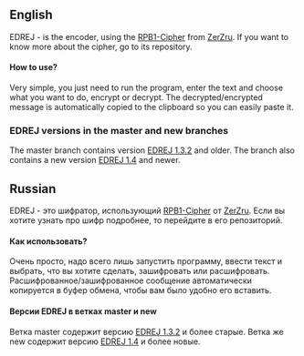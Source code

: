 ## English
EDREJ - is the encoder, using the [RPB1-Cipher](https://github.com/ZerZru/RPB1-cipher) from [ZerZru](https://github.com/ZerZru).
If you want to know more about the cipher, go to its repository.
#### How to use?
Very simple, you just need to run the program, enter the text and choose what you want to do, encrypt or decrypt. 
The decrypted/encrypted message is automatically copied to the clipboard so you can easily paste it.
### EDREJ versions in the master and new branches
The master branch contains version [EDREJ 1.3.2](https://github.com/Net2Fox/EDREJ/releases/tag/v1.3.2) and older. The branch also contains a new version [EDREJ 1.4](https://github.com/Net2Fox/EDREJ/releases/tag/v1.4) and newer.

## Russian
EDREJ - это шифратор, использующий [RPB1-Cipher](https://github.com/ZerZru/RPB1-cipher) от [ZerZru](https://github.com/ZerZru).
Если вы хотите узнать про шифр подробнее, то перейдите в его репозиторий. 
#### Как использовать?
Очень просто, надо всего лишь запустить программу, ввести текст и выбрать, что вы хотите сделать, зашифровать или расшифровать. 
Расшифрованное/зашифрованное сообщение автоматически копируется в буфер обмена, чтобы вам было удобно его вставить.
#### Версии EDREJ в ветках master и new
Ветка master содержит версию [EDREJ 1.3.2](https://github.com/Net2Fox/EDREJ/releases/tag/v1.3.2) и более старые. Ветка же new содержит версию [EDREJ 1.4](https://github.com/Net2Fox/EDREJ/releases/tag/v1.4) и более новые.
